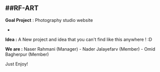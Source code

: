 ##RF-ART
-

**Goal Project** : Photography studio website

-

**Idea :** A New project and idea that you can't find like this anywhere ! :D

**We are :** Naser Rahmani (Manager) - Nader Jalayefarv (Member) - Omid Bagherpur (Member)

Just Enjoy!